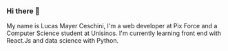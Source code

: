 ### Hi there 👋

My name is Lucas Mayer Ceschini, I'm a web developer at Pix Force and a Computer Science student at Unisinos. I'm currently learning front end with React.Js and data science with Python.

